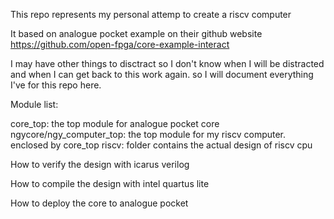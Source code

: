 This repo represents my personal attemp to create a riscv computer

It based on analogue pocket example on their github website
https://github.com/open-fpga/core-example-interact

I may have other things to disctract so I don't know when I will be distracted and when I can get back to this work again. so I will document everything I've for this repo here.


Module list:

core_top: the top module for analogue pocket core
ngycore/ngy_computer_top: the top module for my riscv computer. enclosed by core_top
riscv: folder contains the actual design of riscv cpu

How to verify the design with icarus verilog

How to compile the design with intel quartus lite

How to deploy the core to analogue pocket